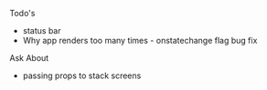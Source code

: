 Todo's

- status bar
- Why app renders too many times - onstatechange flag bug fix

Ask About

 - passing props to stack screens